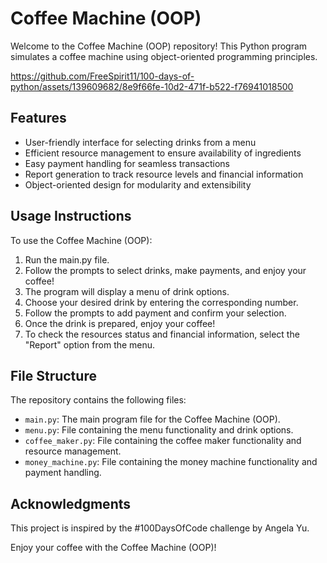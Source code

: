 # Coffee Machine (OOP)

Welcome to the Coffee Machine (OOP) repository! This Python program simulates a coffee machine using object-oriented programming principles.

https://github.com/FreeSpirit11/100-days-of-python/assets/139609682/8e9f66fe-10d2-471f-b522-f76941018500

## Features

- User-friendly interface for selecting drinks from a menu
- Efficient resource management to ensure availability of ingredients
- Easy payment handling for seamless transactions
- Report generation to track resource levels and financial information
- Object-oriented design for modularity and extensibility

## Usage Instructions

To use the Coffee Machine (OOP):

1. Run the main.py file.
2. Follow the prompts to select drinks, make payments, and enjoy your coffee!
3. The program will display a menu of drink options.
4. Choose your desired drink by entering the corresponding number.
5. Follow the prompts to add payment and confirm your selection.
6. Once the drink is prepared, enjoy your coffee!
7. To check the resources status and financial information, select the "Report" option from the menu.

## File Structure

The repository contains the following files:

- `main.py`: The main program file for the Coffee Machine (OOP).
- `menu.py`: File containing the menu functionality and drink options.
- `coffee_maker.py`: File containing the coffee maker functionality and resource management.
- `money_machine.py`: File containing the money machine functionality and payment handling.

## Acknowledgments

This project is inspired by the #100DaysOfCode challenge by Angela Yu.

Enjoy your coffee with the Coffee Machine (OOP)!
